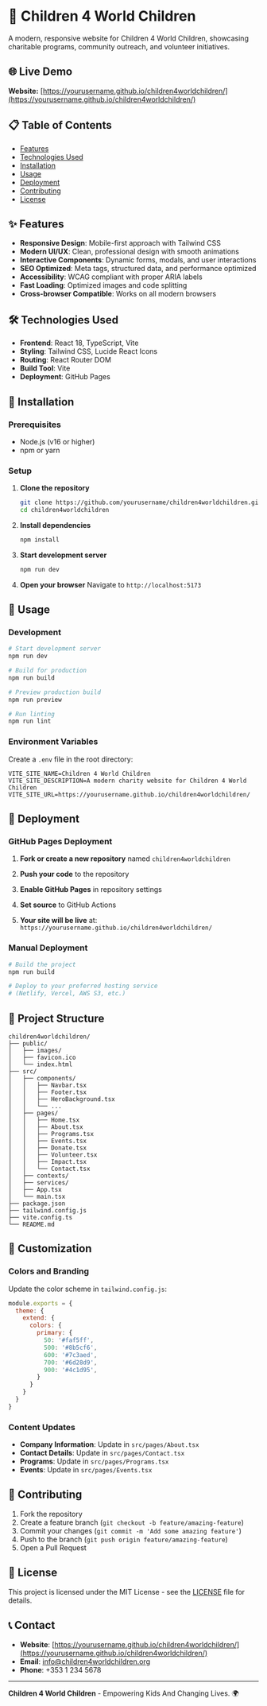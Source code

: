# 💜 Children 4 World Children

A modern, responsive website for Children 4 World Children, showcasing charitable programs, community outreach, and volunteer initiatives.

## 🌐 Live Demo

**Website:** [https://yourusername.github.io/children4worldchildren/](https://yourusername.github.io/children4worldchildren/)

## 📋 Table of Contents

- [Features](#features)
- [Technologies Used](#technologies-used)
- [Installation](#installation)
- [Usage](#usage)
- [Deployment](#deployment)
- [Contributing](#contributing)
- [License](#license)

## ✨ Features

- **Responsive Design**: Mobile-first approach with Tailwind CSS
- **Modern UI/UX**: Clean, professional design with smooth animations
- **Interactive Components**: Dynamic forms, modals, and user interactions
- **SEO Optimized**: Meta tags, structured data, and performance optimized
- **Accessibility**: WCAG compliant with proper ARIA labels
- **Fast Loading**: Optimized images and code splitting
- **Cross-browser Compatible**: Works on all modern browsers

## 🛠️ Technologies Used

- **Frontend**: React 18, TypeScript, Vite
- **Styling**: Tailwind CSS, Lucide React Icons
- **Routing**: React Router DOM
- **Build Tool**: Vite
- **Deployment**: GitHub Pages

## 🚀 Installation

### Prerequisites

- Node.js (v16 or higher)
- npm or yarn

### Setup

1. **Clone the repository**
   ```bash
   git clone https://github.com/yourusername/children4worldchildren.git
   cd children4worldchildren
   ```

2. **Install dependencies**
   ```bash
   npm install
   ```

3. **Start development server**
   ```bash
   npm run dev
   ```

4. **Open your browser**
   Navigate to `http://localhost:5173`

## 📖 Usage

### Development

```bash
# Start development server
npm run dev

# Build for production
npm run build

# Preview production build
npm run preview

# Run linting
npm run lint
```

### Environment Variables

Create a `.env` file in the root directory:

```env
VITE_SITE_NAME=Children 4 World Children
VITE_SITE_DESCRIPTION=A modern charity website for Children 4 World Children
VITE_SITE_URL=https://yourusername.github.io/children4worldchildren/
```

## 🚀 Deployment

### GitHub Pages Deployment

1. **Fork or create a new repository** named `children4worldchildren`

2. **Push your code** to the repository

3. **Enable GitHub Pages** in repository settings

4. **Set source** to GitHub Actions

5. **Your site will be live** at: `https://yourusername.github.io/children4worldchildren/`

### Manual Deployment

```bash
# Build the project
npm run build

# Deploy to your preferred hosting service
# (Netlify, Vercel, AWS S3, etc.)
```

## 📁 Project Structure

```
children4worldchildren/
├── public/
│   ├── images/
│   ├── favicon.ico
│   └── index.html
├── src/
│   ├── components/
│   │   ├── Navbar.tsx
│   │   ├── Footer.tsx
│   │   ├── HeroBackground.tsx
│   │   └── ...
│   ├── pages/
│   │   ├── Home.tsx
│   │   ├── About.tsx
│   │   ├── Programs.tsx
│   │   ├── Events.tsx
│   │   ├── Donate.tsx
│   │   ├── Volunteer.tsx
│   │   ├── Impact.tsx
│   │   └── Contact.tsx
│   ├── contexts/
│   ├── services/
│   ├── App.tsx
│   └── main.tsx
├── package.json
├── tailwind.config.js
├── vite.config.ts
└── README.md
```

## 🎨 Customization

### Colors and Branding

Update the color scheme in `tailwind.config.js`:

```javascript
module.exports = {
  theme: {
    extend: {
      colors: {
        primary: {
          50: '#faf5ff',
          500: '#8b5cf6',
          600: '#7c3aed',
          700: '#6d28d9',
          900: '#4c1d95',
        }
      }
    }
  }
}
```

### Content Updates

- **Company Information**: Update in `src/pages/About.tsx`
- **Contact Details**: Update in `src/pages/Contact.tsx`
- **Programs**: Update in `src/pages/Programs.tsx`
- **Events**: Update in `src/pages/Events.tsx`

## 🤝 Contributing

1. Fork the repository
2. Create a feature branch (`git checkout -b feature/amazing-feature`)
3. Commit your changes (`git commit -m 'Add some amazing feature'`)
4. Push to the branch (`git push origin feature/amazing-feature`)
5. Open a Pull Request

## 📄 License

This project is licensed under the MIT License - see the [LICENSE](LICENSE) file for details.

## 📞 Contact

- **Website**: [https://yourusername.github.io/children4worldchildren/](https://yourusername.github.io/children4worldchildren/)
- **Email**: info@children4worldchildren.org
- **Phone**: +353 1 234 5678

---

**Children 4 World Children** - Empowering Kids And Changing Lives. 🌍